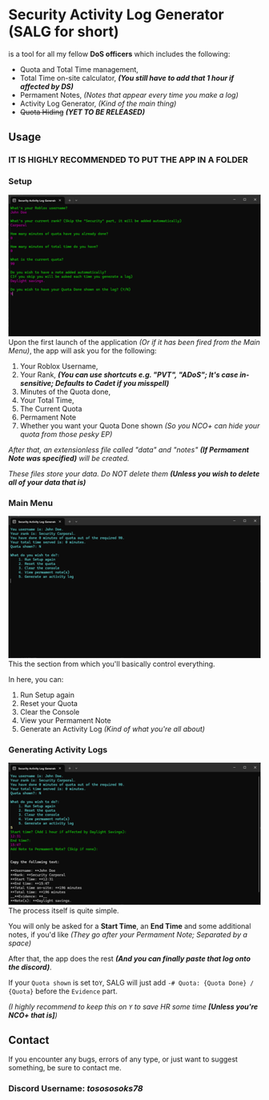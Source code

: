# Security Activity Log Generator (SALG for short)
is a tool for all my fellow **DoS officers** which includes the following:
  - Quota and Total Time management,
  - Total Time on-site calculator, ***(You still have to add that 1 hour if affected by DS)***
  - Permament Notes, *(Notes that appear every time you make a log)*
  - Activity Log Generator, *(Kind of the main thing)*
  - ~~Quota Hiding~~ ***(YET TO BE RELEASED)***

## Usage

### IT IS HIGHLY RECOMMENDED TO PUT THE APP IN A FOLDER

### Setup
![Setup Process](img/setup.png)
Upon the first launch of the application *(Or if it has been fired from the Main Menu)*, the app will ask you for the following:
  1. Your Roblox Username,
  2. Your Rank, ***(You can use shortcuts e.g. "PVT", "ADoS"; It's case in-sensitive; Defaults to Cadet if you misspell)***
  3. Minutes of the Quota done,
  4. Your Total Time,
  5. The Current Quota
  6. Permament Note
  7. Whether you want your Quota Done shown *(So you NCO+ can hide your quota from those pesky EP)*

*After that, an extensionless file called "data" and "notes" **(If Permament Note was specified)** will be created.*

*These files store your data. Do NOT delete them **(Unless you wish to delete all of your data that is)***



### Main Menu
![Main Menu](img/main_menu.png)
This the section from which you'll basically control everything.

In here, you can:
  1. Run Setup again
  2. Reset your Quota
  3. Clear the Console
  4. View your Permament Note
  5. Generate an Activity Log *(Kind of what you're all about)*



### Generating Activity Logs
![Generating Logs Process](img/log_generating.png)
The process itself is quite simple.

You will only be asked for a **Start Time**, an **End Time** and some additional notes, if you'd like *(They go after your Permament Note; Separated by a space)*

After that, the app does the rest ***(And you can finally paste that log onto the discord)***.


If your `Quota shown` is set to`Y`, SALG will just add `-# Quota: {Quota Done} / {Quota}` before the `Evidence` part.

*(I highly recommend to keep this on `Y` to save HR some time **[Unless you're NCO+ that is]**)*



## Contact
If you encounter any bugs, errors of any type, or just want to suggest something,
be sure to contact me.

### Discord Username: *tosososoks78*
